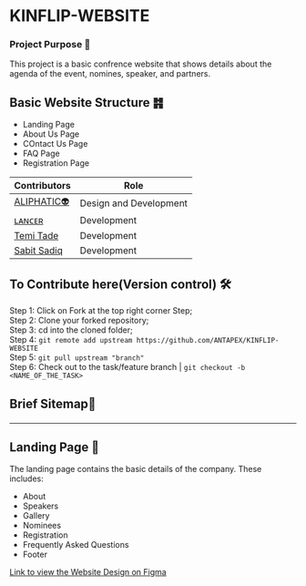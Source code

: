# KINFLIP-WEBSITE

### Project Purpose 📍
This project is a basic confrence website that shows details about the agenda of the event, nomines, speaker, and partners.

## Basic Website Structure ䷦
* Landing Page
* About Us Page
* COntact Us Page
* FAQ Page
* Registration Page

| **Contributors** | **Role** |
| ----------- | ----------- |
| [ALIPHATIC👽](https://github.com/ALIPHATICHYD) | Design and Development |
| [ʟᴀɴᴄᴇʀ](https://github.com/GentleMizt) | Development |
| [Temi Tade](https://github.com/Temi-Tade) | Development |
| [Sabit Sadiq](https://github.com/sabitsadiq) | Development |


## To Contribute here(Version control) 🛠️
 Step 1: Click on Fork at the top right corner Step; </br>
 Step 2: Clone your forked repository; </br>
 Step 3: cd into the cloned folder; </br>
 Step 4: ```git remote add upstream https://github.com/ANTAPEX/KINFLIP-WEBSITE```  </br>
 Step 5: ```git pull upstream "branch"```  </br>
 Step 6: Check out to the task/feature branch | ```git checkout -b <NAME_OF_THE_TASK>```



## Brief Sitemap💬 <hr>

## Landing Page 🛬
The landing page contains the basic details of the company. These includes:
* About
* Speakers
* Gallery
* Nominees
* Registration
* Frequently Asked Questions
* Footer



[Link to view the Website Design on Figma](https://www.figma.com/file/GWLd3JUZDQxVUd0kKwfnLS/KINFLIP?node-id=0%3A1&t=0n74HqBOyuMgTDqE-0)

